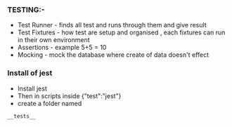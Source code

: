 


### TESTING:-
- Test Runner - finds all test and runs through them and give result
- Test Fixtures - how test are setup and organised , each fixtures can run in their own environment
- Assertions - example 5+5 = 10
- Mocking - mock the database where create of data doesn't effect

### Install of jest
- Install jest 
- Then in scripts inside {"test":"jest"}
- create a folder named
```
__tests__
```































